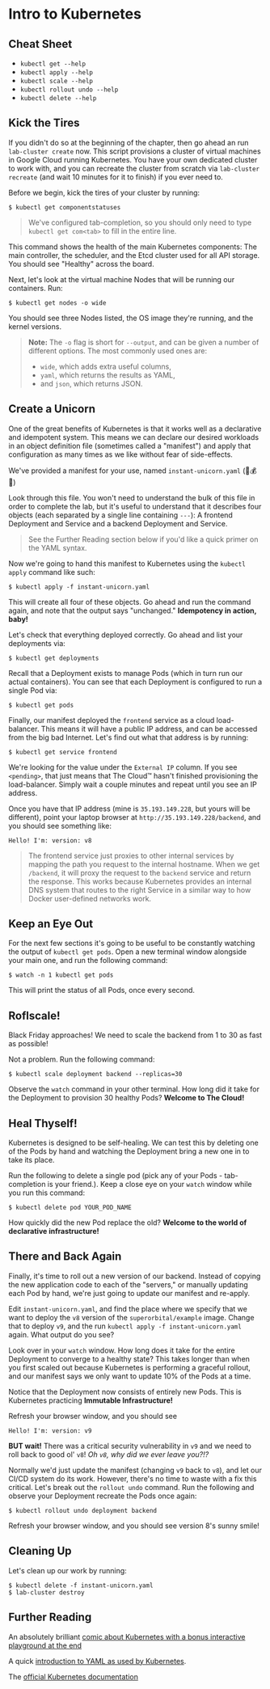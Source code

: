 # Intro to Kubernetes

## Cheat Sheet

* `kubectl get --help`
* `kubectl apply --help`
* `kubectl scale --help`
* `kubectl rollout undo --help`
* `kubectl delete --help`

## Kick the Tires

If you didn't do so at the beginning of the chapter, then go ahead an run
`lab-cluster create` now.  This script provisions a cluster of virtual machines
in Google Cloud running Kubernetes.  You have your own dedicated cluster to
work with, and you can recreate the cluster from scratch via `lab-cluster
recreate` (and wait 10 minutes for it to finish) if you ever need to.

Before we begin, kick the tires of your cluster by running:

``` console
$ kubectl get componentstatuses
```

> We've configured tab-completion, so you should only need to type `kubectl
> get com<tab>` to fill in the entire line.

This command shows the health of the main
Kubernetes components: The main controller, the scheduler, and the
Etcd cluster used for all API storage.  You should see "Healthy"
across the board.

Next, let's look at the virtual machine Nodes that will be running our
containers.  Run:

``` console
$ kubectl get nodes -o wide
```

You should see three Nodes listed, the OS image they're running, and the kernel
versions.

> **Note:** The `-o` flag is short for `--output`, and can be given a number of
> different options.  The most commonly used ones are:
>
> * `wide`, which adds extra useful columns,
> * `yaml`, which returns the results as YAML,
> * and `json`, which returns JSON.

## Create a Unicorn

One of the great benefits of Kubernetes is that it works well as a declarative
and idempotent system.  This means we can declare our desired workloads in an
object definition file (sometimes called a "manifest") and apply that
configuration as many times as we like without fear of side-effects.

We've provided a manifest for your use, named `instant-unicorn.yaml` (🦄💰🍾)

Look through this file. You won't need to understand the bulk of this file in
order to complete the lab, but it's useful to understand that it describes
four objects (each separated by a single line containing `---`): A frontend
Deployment and Service and a backend Deployment and Service.

> See the Further Reading section below if you'd like a quick primer on the
> YAML syntax.

Now we're going to hand this manifest to Kubernetes using the `kubectl apply`
command like such:

``` console
$ kubectl apply -f instant-unicorn.yaml
```

This will create all four of these objects.  Go ahead and run the command
again, and note that the output says "unchanged."  **Idempotency in action,
baby!**

Let's check that everything deployed correctly.  Go ahead and list your
deployments via:

``` console
$ kubectl get deployments
```

Recall that a Deployment exists to manage Pods (which in turn run our actual
containers).  You can see that each Deployment is configured to run a single
Pod via:

``` console
$ kubectl get pods
```

Finally, our manifest deployed the `frontend` service as a cloud
load-balancer.  This means it will have a public IP address, and can be
accessed from the big bad Internet.  Let's find out what that address is by
running:

``` console
$ kubectl get service frontend
```

We're looking for the value under the `External IP` column.  If you see
`<pending>`, that just means that The Cloud™️ hasn't finished provisioning the
load-balancer.  Simply wait a couple minutes and repeat until you see an IP
address.

Once you have that IP address (mine is `35.193.149.228`, but yours will be
different), point your laptop browser at `http://35.193.149.228/backend`, and
you should see something like:

```
Hello! I'm: version: v8
```

> The frontend service just proxies to other internal services by mapping the
> path you request to the internal hostname.  When we get `/backend`, it will
> proxy the request to the `backend` service and return the response.  This
> works because Kubernetes provides an internal DNS system that routes to the
> right Service in a similar way to how Docker user-defined networks work.

## Keep an Eye Out

For the next few sections it's going to be useful to be constantly watching the
output of `kubectl get pods`.  Open a new terminal window alongside your main
one, and run the following command:

``` console
$ watch -n 1 kubectl get pods
```

This will print the status of all Pods, once every second.

## Roflscale!

Black Friday approaches!  We need to scale the backend from 1 to 30 as fast as
possible!

Not a problem.  Run the following command:

``` console
$ kubectl scale deployment backend --replicas=30
```

Observe the `watch` command in your other terminal.  How long did it take for
the Deployment to provision 30 healthy Pods?  **Welcome to The Cloud!**

## Heal Thyself!

Kubernetes is designed to be self-healing.  We can test this by deleting one of
the Pods by hand and watching the Deployment bring a new one in to take its
place.

Run the following to delete a single pod (pick any of your Pods -
tab-completion is your friend.). Keep a close eye on your `watch` window while
you run this command:

``` console
$ kubectl delete pod YOUR_POD_NAME
```

How quickly did the new Pod replace the old?  **Welcome to the world of
declarative infrastructure!**

## There and Back Again

Finally, it's time to roll out a new version of our backend.  Instead of
copying the new application code to each of the "servers," or manually updating
each Pod by hand, we're just going to update our manifest and re-apply.

Edit `instant-unicorn.yaml`, and find the
place where we specify that we want to deploy the `v8` version of the
`superorbital/example` image.  Change that to deploy `v9`, and the run `kubectl
apply -f instant-unicorn.yaml` again.  What output do you see?

Look over in your `watch` window.  How long does it take for the entire
Deployment to converge to a healthy state?  This takes longer than when you
first scaled out because Kubernetes is performing a graceful rollout, and our
manifest says we only want to update 10% of the Pods at a time.

Notice that the Deployment now consists of entirely new Pods.  This is
Kubernetes practicing **Immutable Infrastructure!**

Refresh your browser window, and you should see

```
Hello! I'm: version: v9
```

**BUT wait!**  There was a critical security vulnerability in `v9` and we need
to roll back to good ol' `v8`!  _Oh `v8`, why did we ever leave you?!?_

Normally we'd just update the manifest (changing `v9` back to `v8`), and let
our CI/CD system do its work.  However, there's no time to waste with a fix
this critical.  Let's break out the `rollout undo` command.  Run the following
and observe your Deployment recreate the Pods once again:

``` console
$ kubectl rollout undo deployment backend
```

Refresh your browser window, and you should see version 8's sunny smile!

## Cleaning Up

Let's clean up our work by running:

``` console
$ kubectl delete -f instant-unicorn.yaml
$ lab-cluster destroy
```

## Further Reading

An absolutely brilliant [comic about Kubernetes with a bonus interactive
playground at the
end](https://cloud.google.com/kubernetes-engine/kubernetes-comic/)

A quick [introduction to YAML as used by
Kubernetes](https://www.mirantis.com/blog/introduction-to-yaml-creating-a-kubernetes-deployment/).

The [official Kubernetes documentation](https://kubernetes.io/docs/home/)
